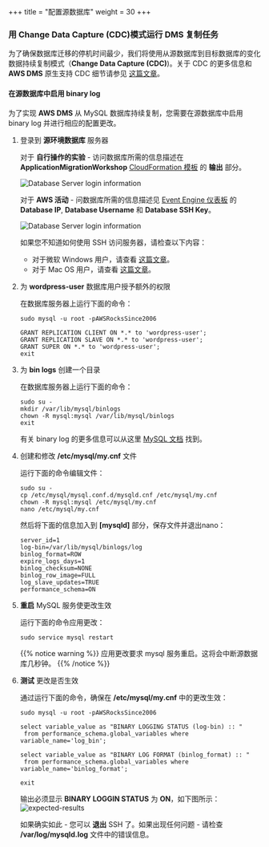 +++
title = "配置源数据库"
weight = 30
+++

### 用 Change Data Capture (CDC)模式运行 DMS 复制任务

为了确保数据库迁移的停机时间最少，我们将使用从源数据库到目标数据库的变化数据持续复制模式（**Change Data Capture (CDC)**)。关于 CDC 的更多信息和 **AWS DMS** 原生支持 CDC 细节请参见 <a href="https://aws.amazon.com/blogs/database/aws-dms-now-supports-native-cdc-support/" target="_blank">这篇文章</a>。

#### 在源数据库中启用 binary log

为了实现 **AWS DMS** 从 MySQL 数据库持续复制，您需要在源数据库中启用 binary log 并进行相应的配置更改。

1. 登录到 **源环境数据库** 服务器

    对于 **自行操作的实验** - 访问数据库所需的信息描述在 **ApplicationMigrationWorkshop** <a href="https://us-west-2.console.aws.amazon.com/cloudformation/home?region=us-west-2#/" target="_blank">CloudFormation 模板</a> 的 **输出** 部分。

    ![Database Server login information](/db-mig/db-server-ssh-self-paced.zh.png)    

    对于 **AWS 活动** - 问数据库所需的信息描述见 <a href="https://dashboard.eventengine.run/dashboard" target="_blank">Event Engine 仪表板</a> 的 **Database IP**, **Database Username** 和 **Database SSH Key**。

    ![Database Server login information](/db-mig/db-server-ssh-event.png)

    如果您不知道如何使用 SSH 访问服务器，请检查以下内容：
    - 对于微软 Windows 用户，请查看 <a href="https://docs.aws.amazon.com/zh_cn/AWSEC2/latest/UserGuide/putty.html" target="_blank">这篇文章</a>。
    - 对于 Mac OS 用户，请查看 <a href="https://docs.aws.amazon.com/quickstarts/latest/vmlaunch/step-2-connect-to-instance.html#sshclient" target="_blank">这篇文章</a>。

2. 为 **wordpress-user** 数据库用户授予额外的权限

    在数据库服务器上运行下面的命令：

    ```
    sudo mysql -u root -pAWSRocksSince2006

    GRANT REPLICATION CLIENT ON *.* to 'wordpress-user';
    GRANT REPLICATION SLAVE ON *.* to 'wordpress-user';
    GRANT SUPER ON *.* to 'wordpress-user';
    exit
    ```

3. 为 **bin logs** 创建一个目录

    在数据库服务器上运行下面的命令：

    ```
    sudo su -
    mkdir /var/lib/mysql/binlogs
    chown -R mysql:mysql /var/lib/mysql/binlogs
    exit
    ```

    有关 binary log 的更多信息可以从这里 <a href="https://dev.mysql.com/doc/refman/8.0/en/binary-log.html" target="_blank">MySQL 文档</a> 找到。

4. 创建和修改 **/etc/mysql/my.cnf** 文件

    运行下面的命令编辑文件：

    ```
    sudo su -
    cp /etc/mysql/mysql.conf.d/mysqld.cnf /etc/mysql/my.cnf
    chown -R mysql:mysql /etc/mysql/my.cnf
    nano /etc/mysql/my.cnf
    ```

    然后将下面的信息加入到 **[mysqld]** 部分，保存文件并退出nano：


    ```
    server_id=1
    log-bin=/var/lib/mysql/binlogs/log
    binlog_format=ROW
    expire_logs_days=1
    binlog_checksum=NONE
    binlog_row_image=FULL
    log_slave_updates=TRUE
    performance_schema=ON
    ```


5. **重启** MySQL 服务使更改生效

    运行下面的命令应用更改：

    ```
    sudo service mysql restart
    ```

    {{% notice warning %}}
应用更改要求 mysql 服务重启。这将会中断源数据库几秒钟。
{{% /notice %}}    

6. **测试** 更改是否生效

    通过运行下面的命令，确保在 **/etc/mysql/my.cnf** 中的更改生效：

    ```
    sudo mysql -u root -pAWSRocksSince2006

    select variable_value as "BINARY LOGGING STATUS (log-bin) :: "
     from performance_schema.global_variables where variable_name='log_bin';

    select variable_value as "BINARY LOG FORMAT (binlog_format) :: "
     from performance_schema.global_variables where variable_name='binlog_format';

    exit
    ```

    输出必须显示 **BINARY LOGGIN STATUS** 为 **ON**，如下图所示：
    ![expected-results](/db-mig/bin-log-verificaion.png)

    如果确实如此 - 您可以 **退出** SSH 了。如果出现任何问题 - 请检查 **/var/log/mysqld.log** 文件中的错误信息。
